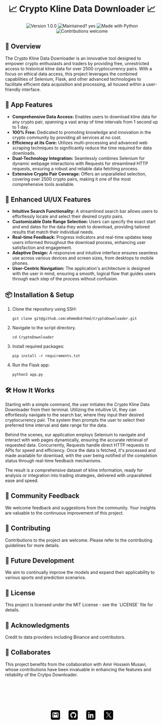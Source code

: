 <h1 align="center">📈 Crypto Kline Data Downloader 📈</h1>

<p align="center">
  <img src="https://img.shields.io/badge/Version-1.0.0-blue.svg" alt="Version 1.0.0">
  <img src="https://img.shields.io/badge/Maintained%3F-yes-green.svg" alt="Maintained? yes">
  <img src="https://img.shields.io/badge/Made%20with-Python-1f425f.svg" alt="Made with Python">
  <img src="https://img.shields.io/badge/Contributions-welcome-orange.svg" alt="Contributions welcome">
</p>

<h2>🔬 Overview</h2>

<p>The Crypto Kline Data Downloader is an innovative tool designed to empower crypto enthusiasts and traders by providing free, unrestricted access to historical kline data for over 2500 cryptocurrency pairs. With a focus on ethical data access, this project leverages the combined capabilities of Selenium, Flask, and other advanced technologies to facilitate efficient data acquisition and processing, all housed within a user-friendly interface.</p>

<h2>🚀 App Features</h2>

<ul>
<li><strong>Comprehensive Data Access:</strong> Enables users to download kline data for any crypto pair, spanning a vast array of time intervals from 1 second up to 1 day.</li>
<li><strong>100% Free:</strong> Dedicated to promoting knowledge and innovation in the crypto community by providing all services at no cost.</li>
<li><strong>Efficiency at its Core:</strong> Utilizes multi-processing and advanced web scraping techniques to significantly reduce the time required for data downloads.</li>
<li><strong>Dual-Technology Integration:</strong> Seamlessly combines Selenium for dynamic webpage interactions with Requests for streamlined HTTP requests, ensuring a robust and reliable data fetching process.</li>
<li><strong>Extensive Crypto Pair Coverage:</strong> Offers an unparalleled selection, covering over 2500 crypto pairs, making it one of the most comprehensive tools available.</li>
</ul>

<h2>🎨 Enhanced UI/UX Features</h2>

<ul>
<li><strong>Intuitive Search Functionality:</strong> A streamlined search bar allows users to effortlessly locate and select their desired crypto pairs.</li>
<li><strong>Customizable Date Range Selection:</strong> Users can specify the exact start and end dates for the data they wish to download, providing tailored results that match their individual needs.</li>
<li><strong>Real-time Feedback:</strong> Progress indicators and real-time updates keep users informed throughout the download process, enhancing user satisfaction and engagement.</li>
<li><strong>Adaptive Design:</strong> A responsive and intuitive interface ensures seamless use across various devices and screen sizes, from desktops to mobile phones.</li>
<li><strong>User-Centric Navigation:</strong> The application's architecture is designed with the user in mind, ensuring a smooth, logical flow that guides users through each step of the process without confusion.</li>
</ul>

<h2>📦 Installation & Setup</h2>

<ol>
<li>Clone the repository using SSH:<pre><code>git clone git@github.com:mhmmdbdrhmd/CryptoDownloader.git</code></pre></li>
<li>Navigate to the script directory. <pre><code>cd CryptoDownloader</code></pre></li>
<li>Install required packages:<pre><code>pip install -r requirements.txt</code></pre></li>
<li>Run the Flask app:<pre><code>python3 app.py</code></pre></li>
</ol>

<h2>🛠 How It Works</h2>

<p>Starting with a simple command, the user initiates the Crypto Kline Data Downloader from their terminal. Utilizing the intuitive UI, they can effortlessly navigate to the search bar, where they input their desired cryptocurrency pair. The system then prompts the user to select their preferred time interval and date range for the data.</p>

<p>Behind the scenes, our application employs Selenium to navigate and interact with web pages dynamically, ensuring the accurate retrieval of requested data. Concurrently, Requests handle direct HTTP requests to APIs for speed and efficiency. Once the data is fetched, it's processed and made available for download, with the user being notified of the completion status through real-time feedback mechanisms.</p>

<p>The result is a comprehensive dataset of kline information, ready for analysis or integration into trading strategies, delivered with unparalleled ease and speed.</p>

<h2>💬 Community Feedback</h2>
<p>We welcome feedback and suggestions from the community. Your insights are valuable to the continuous improvement of this project.</p>

<h2>🤝 Contributing</h2>
<p>Contributions to the project are welcome. Please refer to the contributing guidelines for more details.</p>

<h2>🔮 Future Development</h2>
<p>We aim to continually improve the models and expand their applicability to various sports and prediction scenarios.</p>

<h2>📄 License</h2>
<p>This project is licensed under the MIT License - see the `LICENSE` file for details.</p>

<h2>💖 Acknowledgments</h2>
<p>Credit to data providers including Binance and contributors.<br>

<h2>🤝 Collaborates</h2>

<p>This project benefits from the collaboration with Amir Hossein Musavi, whose contributions have been invaluable in enhancing the features and reliability of the Crytpo Downloader.<br>

##
  <br>     
  
  </div>
  </div>

 <br><br>

<div align="center">
<div align="center"><p align="center">
    &nbsp;&nbsp;&nbsp;&nbsp;&nbsp;
    <a href="mhmmdbdrhmd@gmail.com" style="text-decoration: none;" alt="Email">
        <img src="https://github.com/mhmmdbdrhmd/Data/blob/main/Icons/ICON%20_Black%20-%20GMail.png" width="6%" />
    </a>&nbsp;&nbsp;&nbsp;&nbsp;&nbsp;
    <a href="https://github.com/mhmmdbdrhmd" style="text-decoration: none;" alt="GitHub">
        <img src="https://github.com/mhmmdbdrhmd/Data/blob/main/Icons/ICON%20_Black-%20Github.png" width="6%" />
    </a>&nbsp;&nbsp;&nbsp;&nbsp;&nbsp;
    <a href="https://www.linkedin.com/in/mohamad-badri-ahmadi-aa2a1a8a?original_referer=https%3A%2F%2Fwww.google.com%2F" style="text-decoration: none;" alt="LinkedIn">
        <img src="https://github.com/mhmmdbdrhmd/Data/blob/main/Icons/ICON%20_Black%20-%20Linkding.png" width="6%" />
    </a>&nbsp;&nbsp;&nbsp;&nbsp;&nbsp;
  <a href="https://twitter.com/mhmmdbdrhmd" style="text-decoration: none;" alt="Twitter">
        <img src="https://github.com/mhmmdbdrhmd/Data/blob/main/Icons/ICON%20_Black%20-%20Twitter%20X.png" width="6%"/>
    </a>
    &nbsp;&nbsp;&nbsp;&nbsp;&nbsp;
</div>
</div>
